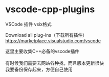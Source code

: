 # vscode-cpp-plugins
VSCode 插件 vsix格式

Download all plug-ins（下载所有插件）<br>
https://marketplace.visualstudio.com/vscode

这里主要收集C++必备的vscode插件<br><br>
有时候我们需要去网站各种找，而且版本更新很快<br>
我要备份保存起来，方便自己使用<br>
